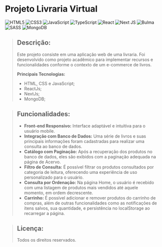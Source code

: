 # Projeto Livraria Virtual

![HTML5](https://img.shields.io/badge/html5-%23E34F26.svg?style=for-the-badge&logo=html5&logoColor=white)
![CSS3](https://img.shields.io/badge/css3-%231572B6.svg?style=for-the-badge&logo=css3&logoColor=white)
![JavaScript](https://img.shields.io/badge/javascript-%23323330.svg?style=for-the-badge&logo=javascript&logoColor=%23F7DF1E)
![TypeScript](https://img.shields.io/badge/typescript-%23007ACC.svg?style=for-the-badge&logo=typescript&logoColor=white)
![React](https://img.shields.io/badge/react-%2320232a.svg?style=for-the-badge&logo=react&logoColor=%2361DAFB)
![Next JS](https://img.shields.io/badge/Next-black?style=for-the-badge&logo=next.js&logoColor=white)
![Bulma](https://img.shields.io/badge/bulma-00D0B1?style=for-the-badge&logo=bulma&logoColor=white)
![SASS](https://img.shields.io/badge/SASS-hotpink.svg?style=for-the-badge&logo=SASS&logoColor=white)
![MongoDB](https://img.shields.io/badge/MongoDB-%234ea94b.svg?style=for-the-badge&logo=mongodb&logoColor=white)

> ## Descrição: 
>
> Este projeto consiste em uma aplicação web de uma livraria. Foi desenvolvido como projeto acadêmico para implementar recursos e funcionalidades conforme o contexto de um e-commerce de livros.
>
>**Principais Tecnologias:**
> - HTML, CSS e JavaScript;
> - ReactJs;
> - NextJs;
> - MongoDB;

> ## Funcionalidades: 
> 
> - **Front-end Responsivo:** Interface adaptável e intuitiva para o usuário mobile.
> - **Integração com Banco de Dados:** Uma série de livros e suas principais informações foram cadastradas para realizar uma consulta ao banco de dados.
> - **Catálogo com Paginação:** Após a recuperação dos produtos no banco de dados, eles são exibidos com a paginação adequada na página de Acervo.
> - **Filtro de Consulta:** É possível filtrar os produtos consultados por categoria de leitura, oferecendo uma experiência de uso personalizado para o usuário.
> - **Consulta por Ordenação:** Na página Home, o usuário é recebido com uma listagem de produtos mais vendidos até aquele momento, em ordem decrescente.
> - **Carrinho:** É possível adicionar e remover produtos do carrinho de compras, além de outras funcionalidades como as notificações de itens salvos, sua quantidade, e persistência no  localStorage ao recarregar a página.

> ## Licença:
> 
> Todos os direitos reservados.
